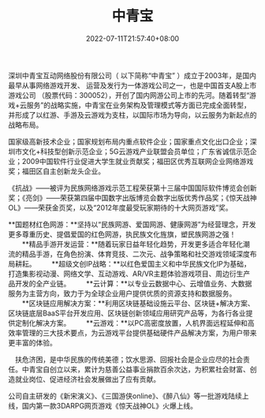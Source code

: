 ﻿---
weight: 
title: "中青宝"
description: "深圳中青宝互动网络股份有限公司成立于2003年，是一家具有自主研发、运营能力、代理能力的专业化网络游戏公司。"
date: 2022-07-11T21:57:40+08:00
lastmod: 2022-07-11T16:45:40+08:00
draft: false
authors: ["qianxun"]
featuredImage: "113.jpg"
link: "https://www.zqgame.com/aboutus.html"
tags: ["中青宝","区块链游戏"]
categories: ["navigation"]
navigation: ["区块链游戏"]
lightgallery: true
toc: true
pinned: false
recommend: false
recommend1: false
---


深圳中青宝互动网络股份有限公司（ 以下简称“中青宝” ）成立于2003年，是国内最早从事网络游戏开发、 运营及发行为一体游戏公司之一，也是中国首支A股上市游戏公司 （股票代码：300052），开创了国内网游公司上市的先河。随着转型“游戏+云服务”的战略实施，中青宝在业务架构及管理模式等方面已完成全面转型，并形成了以红游、手游及云游戏为支柱，以国际市场为导向，以云服务为新起点的战略布局。

国家级高新技术企业；国家规划布局内重点软件企业；国家重点文化出口企业；深圳市文化+科技型创新示范企业；5G云游戏产业联盟会员单位；广东省诚信示范企业；2009中国软件行业促进大学生就业贡献奖；福田区优秀互联网企业网络游戏奖；福田区自主创新龙头企业。

《抗战》——被评为民族网络游戏示范工程荣获第十三届中国国际软件博览会创新奖；《亮剑》——荣获第四届中国数字出版博览会数字出版优秀作品奖；《惊天战神OL》——荣获金页奖，以及“2012年度最受玩家期待的十大网页游戏”奖。

**国题材红色网游：**坚持以“民族网游、爱国网游、健康网游”为经营理念，开发更多尊重历史、提倡爱国的红色网游，执民族文化旌旗，塑民族网游之强！
　　**精品手游开发运营：**随着玩家日益年轻化趋势，开发更多适合年轻化潮流的精品手游，在角色扮演、体育竞技、二次元、战争策略和社交游戏领域深度布局耕耘。
　　**超级文创IP战略：**以红色爱国主义和中华民族文化IP为基础，打造集影视动漫、网络文学、互动游戏、AR/VR主题体验游戏项目、周边衍生产品开发的全产业链。
　　**云计算：**以专业云数据中心、云增值业务、大数据服务为主营方向，致力于为全球企业用户提供优质的资源支持和数据服务。
　　**区块链应用解决方案：**利用区块链基础设施云平台、区块链+解决方案、区块链底层BaaS平台开发应用、区块链创新领域应用研究产品等，为各行各业提供定制化解决方案。
　　**云游戏：**以PC高密度放置，人机界面远程延伸和高效率管理的三大技术要点，为云游戏平台提供基础硬件产品解决方案，为用户带来更丰富的体验。

　扶危济困，是中华民族的传统美德；饮水思源、回报社会是企业应尽的社会责任。中青宝自创立以来，累计为慈善公益事业捐款百余次达，为积累社会财富、创造就业岗位、促进经济社会发展做出了应有贡献。

公司自主研发的《新宋演义》、《三国游侠online》、《醉八仙》等一批游戏陆续上线，国内第一款3DARPG网页游戏《惊天战神OL》火爆上线。